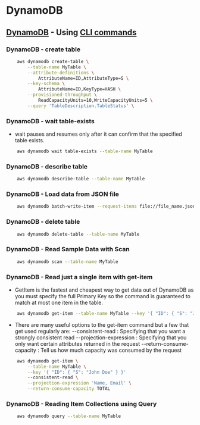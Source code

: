 # DynamoDB

## [DynamoDB](https://docs.aws.amazon.com/amazondynamodb/latest/APIReference/API_Operations_Amazon_DynamoDB.html) - Using [CLI commands](https://docs.aws.amazon.com/cli/latest/reference/dynamodb/)

### DynamoDB - create table

```bash
    aws dynamodb create-table \
        --table-name MyTable \
        --attribute-definitions \
            AttributeName=ID,AttributeType=S \
        --key-schema \
            AttributeName=ID,KeyType=HASH \
        --provisioned-throughput \
            ReadCapacityUnits=10,WriteCapacityUnits=5 \
        --query 'TableDescription.TableStatus' \
```
### DynamoDB - wait table-exists
- wait pauses and resumes only after it can confirm that the specified table exists.

```bash
    aws dynamodb wait table-exists --table-name MyTable
```

### DynamoDB - describe table

```bash
    aws dynamodb describe-table --table-name MyTable
```

### DynamoDB - Load data from JSON file

```bash
    aws dynamodb batch-write-item --request-items file://file_name.json
```

### DynamoDB - delete table

```bash
    aws dynamodb delete-table --table-name MyTable
```

### DynamoDB - Read Sample Data with Scan

```bash
    aws dynamodb scan --table-name MyTable
```

### DynamoDB - Read just a single item with get-item
  - GetItem is the fastest and cheapest way to get data out of DynamoDB as you must specify the full Primary Key so the command is guaranteed to match at most one item in the table.
```bash
    aws dynamodb get-item --table-name MyTable --key '{ "ID": { "S": "John Doe" } }'
```
  - There are many useful options to the get-item command but a few that get used regularly are:
    --consistent-read : Specifying that you want a strongly consistent read
    --projection-expression : Specifying that you only want certain attributes returned in the request
    --return-consume-capacity : Tell us how much capacity was consumed by the request

```bash	
    aws dynamodb get-item \
        --table-name MyTable \
        --key '{ "ID": { "S": "John Doe" } }' 
        --consistent-read \
        --projection-expression 'Name, Email' \
        --return-consume-capacity TOTAL
```

### DynamoDB - Reading Item Collections using Query

```bash
    aws dynamodb query --table-name MyTable